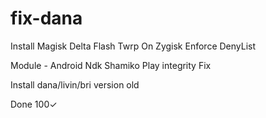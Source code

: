 # fix-dana

Install Magisk Delta Flash Twrp
On Zygisk
Enforce DenyList

Module -
Android Ndk
Shamiko
Play integrity Fix

Install dana/livin/bri version old

Done 100✓
